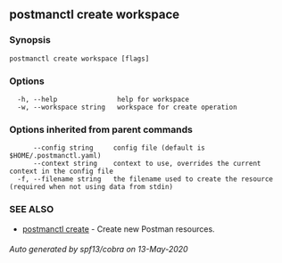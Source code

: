 ## postmanctl create workspace



### Synopsis



```
postmanctl create workspace [flags]
```

### Options

```
  -h, --help               help for workspace
  -w, --workspace string   workspace for create operation
```

### Options inherited from parent commands

```
      --config string     config file (default is $HOME/.postmanctl.yaml)
      --context string    context to use, overrides the current context in the config file
  -f, --filename string   the filename used to create the resource (required when not using data from stdin)
```

### SEE ALSO

* [postmanctl create](postmanctl_create.md)	 - Create new Postman resources.

###### Auto generated by spf13/cobra on 13-May-2020
